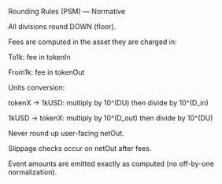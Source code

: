 
Rounding Rules (PSM) — Normative

All divisions round DOWN (floor).

Fees are computed in the asset they are charged in:

To1k: fee in tokenIn

From1k: fee in tokenOut

Units conversion:

tokenX → 1kUSD: multiply by 10^(DU) then divide by 10^(D_in)

1kUSD → tokenX: multiply by 10^(D_out) then divide by 10^(DU)

Never round up user-facing netOut.

Slippage checks occur on netOut after fees.

Event amounts are emitted exactly as computed (no off-by-one normalization).
